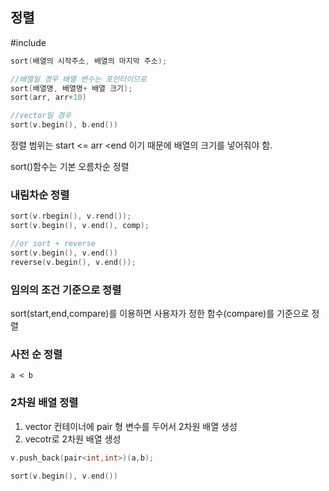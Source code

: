 ## 정렬

#include<algorithm>

```cpp
sort(배열의 시작주소, 배열의 마지막 주소);

//배열일 경우 배열 변수는 포인터이므로
sort(배열명, 배열명+ 배열 크기);
sort(arr, arr+10)

//vector일 경우
sort(v.begin(), b.end())
```

정렬 범위는 start <= arr <end 이기 때문에 배열의 크기를 넣어줘야 함.

sort()함수는 기본 오름차순 정렬

### 내림차순 정렬

```cpp
sort(v.rbegin(), v.rend());
sort(v.begin(), v.end(), comp);

//or sort + reverse
sort(v.begin(), v.end())
reverse(v.begin(), v.end());
```

### 임의의 조건 기준으로 정렬

sort(start,end,compare)를 이용하면 사용자가 정한 함수(compare)를 기준으로 정렬

### 사전 순 정렬

```
a < b
```

### 2차원 배열 정렬

1. vector 컨테이너에 pair 형 변수를 두어서 2차원 배열 생성
2. vecotr로 2차원 배열 생성

```cpp
v.push_back(pair<int,int>)(a,b);

sort(v.begin(), v.end())
```
